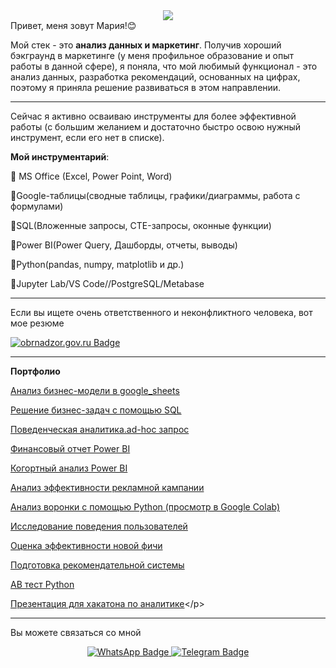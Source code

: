 <div id="user-content-header" align="center" dir="auto">
  <animated-image data-catalyst="" style="width: 800px;"><a target="_blank" rel="noopener noreferrer nofollow" href="https://camo.githubusercontent.com/ba27b6fd30244ff7ceefab84c6efb5379d35a25c170f4d82cfe4e8881ea2894a/68747470733a2f2f626c6f672e696d617274696375732e6f72672f77702d636f6e74656e742f75706c6f6164732f323031392f30352f64616f6e6c696e652e676966" data-target="animated-image.originalLink"><img src="https://camo.githubusercontent.com/ba27b6fd30244ff7ceefab84c6efb5379d35a25c170f4d82cfe4e8881ea2894a/68747470733a2f2f626c6f672e696d617274696375732e6f72672f77702d636f6e74656e742f75706c6f6164732f323031392f30352f64616f6e6c696e652e676966" data-canonical-src="https://blog.imarticus.org/wp-content/uploads/2019/05/daonline.gif" style="max-width: 100%; display: inline-block;" data-target="animated-image.originalImage"></a>
      <span class="AnimatedImagePlayer" data-target="animated-image.player" hidden="">
        <a data-target="animated-image.replacedLink" class="AnimatedImagePlayer-images" 
            <svg aria-hidden="true" focusable="false" class="octicon icon-play" width="16" height="16" viewBox="0 0 16 16" fill="none" xmlns="http://www.w3.org/2000/svg">
              <path d="M4 13.5427V2.45734C4 1.82607 4.69692 1.4435 5.2295 1.78241L13.9394 7.32507C14.4334 7.63943 14.4334 8.36057 13.9394 8.67493L5.2295 14.2176C4.69692 14.5565 4 14.1739 4 13.5427Z">
            </path></svg>
            <svg aria-hidden="true" focusable="false" class="octicon icon-pause" width="16" height="16" viewBox="0 0 16 16" xmlns="http://www.w3.org/2000/svg">
              <rect x="4" y="2" width="3" height="12" rx="1"></rect>
              <rect x="9" y="2" width="3" height="12" rx="1"></rect>
            </svg>
          </button>
          <a data-target="animated-image.openButton" aria-label="Open 68747470733a2f2f626c6f672e696d617274696375732e6f72672f77702d636f6e74656e742f75706c6f6164732f323031392f30352f64616f6e6c696e652e676966 in new window" class="AnimatedImagePlayer-button" href="https://camo.githubusercontent.com/ba27b6fd30244ff7ceefab84c6efb5379d35a25c170f4d82cfe4e8881ea2894a/68747470733a2f2f626c6f672e696d617274696375732e6f72672f77702d636f6e74656e742f75706c6f6164732f323031392f30352f64616f6e6c696e652e676966" target="_blank">
            <svg aria-hidden="true" class="octicon" xmlns="http://www.w3.org/2000/svg" viewBox="0 0 16 16" width="16" height="16">
              <path fill-rule="evenodd" d="M10.604 1h4.146a.25.25 0 01.25.25v4.146a.25.25 0 01-.427.177L13.03 4.03 9.28 7.78a.75.75 0 01-1.06-1.06l3.75-3.75-1.543-1.543A.25.25 0 0110.604 1zM3.75 2A1.75 1.75 0 002 3.75v8.5c0 .966.784 1.75 1.75 1.75h8.5A1.75 1.75 0 0014 12.25v-3.5a.75.75 0 00-1.5 0v3.5a.25.25 0 01-.25.25h-8.5a.25.25 0 01-.25-.25v-8.5a.25.25 0 01.25-.25h3.5a.75.75 0 000-1.5h-3.5z"></path>
            </svg>
          </a>
        </span>
      </span></animated-image>
</div>
Привет, меня зовут Мария!😊</p>
         
Мой стек - это **анализ данных и маркетинг**. Получив хороший бэкграунд в маркетинге (у меня профильное образование и опыт работы в данной сфере), я поняла, что мой любимый функционал - это анализ данных, разработка рекомендаций, основанных на цифрах, поэтому я приняла решение развиваться в этом направлении. 
___
Сейчас я активно осваиваю инструменты для более эффективной работы (с большим желанием и достаточно быстро освою нужный инструмент, если его нет в списке).

**Мой инструментарий**:

🔵 MS Office (Excel, Power Point, Word)</p>
🔵Google-таблицы(сводные таблицы, графики/диаграммы, работа с формулами)</p>
🔵SQL(Вложенные запросы, CTE-запросы, оконные функции)</p>
🔵Power BI(Power Query, Дашборды, отчеты, выводы)</p>
🔵Python(pandas, numpy, matplotlib и др.)</p>
🔵Jupyter Lab/VS Code//PostgreSQL/Metabase</p>
___


Если вы ищете очень ответственного и неконфликтного человека, вот мое резюме

</a>
<a href="https://drive.google.com/file/d/1hAClKYoibxakIYlbgGaakhITxH-WY3az/view?usp=sharing&amp;ouid=112066276742177026889&amp;rtpof=true&amp;sd=true" rel="nofollow">
    <img src="https://camo.githubusercontent.com/290530ada94ba6d7bdee56e2627831174c9fa62e7db1f3ae780936e0e6c46cbd/68747470733a2f2f696d672e736869656c64732e696f2f62616467652fd0a0d095d097d0aed09cd0952d7265643f7374796c653d666f722d7468652d6261646765266c6f676f3d6f62726e61647a6f722e676f76266c6f676f436f6c6f723d7768697465" alt="obrnadzor.gov.ru Badge" data-canonical-src="https://img.shields.io/badge/РЕЗЮМЕ-red?style=for-the-badge&amp;logo=obrnadzor.gov&amp;logoColor=white" style="max-width: 100%;"> 
<hr>
</a>
 
**Портфолио**

[Анализ бизнес-модели в google_sheets](https://docs.google.com/spreadsheets/d/1L6FlT0_8I9ARSZ_mTyihLJ6iHUiSwjjI08JPW0w4j_k/edit#gid=1693625461)</p>
[Решение бизнес-задач с помощью SQL](https://docs.google.com/document/d/1fJZ-av_35NhG9aH7ws2t2sBbdpZ4Eqs12TqpkTBM32E/edit#heading=h.amkwp7nlw31g)</p>
[Поведенческая аналитика.ad-hoc запрос](https://drive.google.com/file/d/1eRkMZVOgS0j-RA2MK-BP6IhLcPCdCzHS/view?usp=sharing)</p>
[Финансовый отчет Power BI](https://app.powerbi.com/groups/me/reports/4118b61a-5c49-4f83-8229-6c7205174153/ReportSection7a743ad021062a6528c4?experience=power-bi)</p>
[Когортный анализ Power BI](https://app.powerbi.com/links/fizVV0Ead6?ctid=6a4dee01-c3f5-4d4b-bdd2-9e1f1482ac5d&pbi_source=linkShare)</p>
[Анализ эффективности рекламной кампании](https://app.powerbi.com/groups/me/reports/b71dc636-e83a-4ab0-8269-93a8174efdad/ReportSection9bdea72527218e300ab1?experience=power-bi)</p>
[Анализ воронки с помощью Python (просмотр в Google Colab)](https://drive.google.com/file/d/1vE_OXwd2OvYtUJzNw6zIGYjTZ1_zBo8j/view?usp=sharing)</p>
[Исследование поведения пользователей](https://colab.research.google.com/drive/1Gk2W3zFLPpF7sLcAFU9KhNfBEVajuhC9)</p>
[Оценка эффективности новой фичи](https://colab.research.google.com/drive/1TpJXWo8DOnF1jEdvLzqsiNPw1bhwj3GT#scrollTo=q3xXSZ9TL9Hk)</p>
[Подготовка рекомендательной системы](https://colab.research.google.com/drive/1L_ZxfzCyhCk7UcLsX8zw3s8pjlEQW-nb)</p>
[AB тест Python](https://colab.research.google.com/drive/1NS2CWSF4_4WlZHghu8DtgadP0EMfwfIj#scrollTo=E2-G54An_fq1)</p>
[Презентация для хакатона по аналитике](https://drive.google.com/drive/search?q=owner:me%20(type:application/vnd.google.colaboratory%20||%20type:application/vnd.google.colab))</p>

 ___
 Вы можете связаться со мной</p>
 
 <div id="user-content-badges" align="center" dir="auto">   
    </a>
  <a href="https://wa.me/79652969466" rel="nofollow">
    <img src="https://camo.githubusercontent.com/59023b7866ff646296924079b02fc1e077156019db03417ed5880f539dc88662/68747470733a2f2f696d672e736869656c64732e696f2f62616467652f57686174734170702d677265656e3f7374796c653d666f722d7468652d6261646765266c6f676f3d5768617473417070266c6f676f436f6c6f723d7768697465" alt="WhatsApp Badge" data-canonical-src="https://img.shields.io/badge/WhatsApp-green?style=for-the-badge&amp;logo=WhatsApp&amp;logoColor=white" style="max-width: 100%;">
  </a>
  <a href="https://t.me/MariyaChe" rel="nofollow">
    <img src="https://camo.githubusercontent.com/81b49e6f1a5ab343d64e68ecd4be27aa3d34557130b5d18c06758ee042437e9e/68747470733a2f2f696d672e736869656c64732e696f2f62616467652f54656c656772616d2d626c75653f7374796c653d666f722d7468652d6261646765266c6f676f3d54656c656772616d266c6f676f436f6c6f723d7768697465" alt="Telegram Badge" data-canonical-src="https://img.shields.io/badge/Telegram-blue?style=for-the-badge&amp;logo=Telegram&amp;logoColor=white" style="max-width: 100%;">
  </a>
</div></p>
